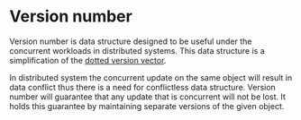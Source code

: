 # Version number

Version number is data structure designed to be useful under the concurrent
workloads in distributed systems. This data structure is a simplification of
the [dotted version vector].

In distributed system the concurrent update on the same object will result in
data conflict thus there is a need for conflictless data structure. Version
number will guarantee that any update that is concurrent will not be lost. It
holds this guarantee by maintaining separate versions of the given object.

[dotted version vector]: (https://arxiv.org/abs/1011.5808)
